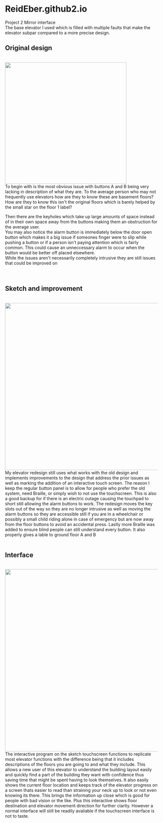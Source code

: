 # ReidEber.github2.io
Project 2 Mirror interface<br>
The base elevator I used which is filled with multiple faults that make the elevator subpar compared to a more precise design.<br>

<h2>Original design</h1><br>
<img src ="https://user-images.githubusercontent.com/114603576/202349244-e13e6524-7be1-47de-905c-cb483a3aaab3.jpeg" width = "400"> <br>
To begin with is the most obvious issue with buttons A and B being very lacking in description of what they are. To the average person who may not frequently use elevators how are they to know these are basement floors? How are they to know this isn't the original floors which is barely helped by the small star on the floor 1 label?<br>

Then there are the keyholes which take up large amounts of space instead of in their own space away from the buttons making them an obstruction for the average user.<br>
You may also notice the alarm button is immediately below the door open button which makes it a big issue if someones finger were to slip while pushing a button or if a person isn't paying attention which is fairly common. This could cause an unneccessary alarm to occur when the button would be better off placed elsewhere.<br>
While the issues aren't necessarily completely intrusive they are still issues that could be improved on<br>
<br><br>
<h2>Sketch and improvement</h2><br>
<img src ="https://user-images.githubusercontent.com/114603576/192915799-f39da6b0-5c2f-4580-a3af-1150e4631c11.jpeg" width = "550"><br>
My elevator redesign still uses what works with the old design and implements improvements to the design that address the prior issues as well as marking the addition of an interactive touch screen. The reason I keep the regular button panel is to allow for people who prefer the old system, need Braille, or simply wish to not use the touchscreen. This is also a good backup for if there is an electric outage causing the touchpad to short still allowing the alarm buttons to work. The redesign moves the key slots out of the way so they are no longer intrusive as well as moving the alarm buttons so they are accessible still if you are in a wheelchair or possibly a small child riding alone in case of emergency but are now away from the floor buttons to avoid an accidental press. Lastly more Braille was added to ensure blind people can still understand every button. It also properly gives a lable to ground floor A and B<br><br>

<h2>Interface</h1><br>
<img src ="https://user-images.githubusercontent.com/114603576/192923694-740d2a83-b796-477a-9a47-a4ee4e9976d6.gif" width = 600><br>
The interactive program on the sketch touchscreen functions to replicate most elevator functions with the difference being that it includes descriptions of the floors you are going to and what they include. This allows a new user of this elevator to understand the building layout easily and quickly find a part of the building they want with confidence thus saving time that might be spent having to look themselves. It also easily shows the current floor location and keeps track of the elevator progress on a screen thats easier to read than straining your neck up to look or not even knowing its there. This brings the information up close which is good for people with bad vision or the like. Plus this interactive shows floor destination and elevator movement direction for further clarity. However a normal interface will still be readily avaliable if the touchscreen interface is not to taste.<br>
